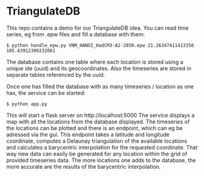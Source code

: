 TriangulateDB
=============

This repo contains a demo for our TriangulateDB idea.
You can read time series, eg from .epw files and fill a database with them:

```
$ python handle_epw.py VNM_HANOI_HadCM3-A2-2050.epw 21.26347411413358 105.63912300232661
```

The database contains one table where each location is stored using a unique ide (uuid)
and its geocoordinates.
Also the timeseries are stored in separate tables referenced by the uuid.

Once one has filled the database with as many timeseries / location as one has,
the service can be started:


```
$ python app.py
```

This will start a flask server on http://localhost:5000
The service displays a map with all the locations from the database displayed.
The timeseries of the locations can be plotted and there is an endpoint,
which can eg be adressed via the gui.
This endpoint takes a latitude and longitude coordinate, computes a Delaunay
triangulation of the available locations and calculates a barycentric interpolation
for the requested coordinate.
That way new data can easily be generated for any location within the grid of provided
timeseries data.
The more locations one adds to the database, the more accurate are the results of the
barycentric interpolation.




